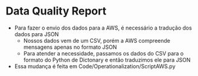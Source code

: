 # Data Quality Report

- Para fazer o envio dos dados para a AWS, é necessário a tradução dos dados para JSON
  - Nossos dados vem de um CSV, porém a AWS compreende mensagens apenas no formato JSON
  - Para atender a necessidade, passamos os dados do CSV para o formato do Python de Dictonary e então traduzimos ele para JSON
- Essa mudança é feita em Code/Operationalization/ScriptAWS.py
